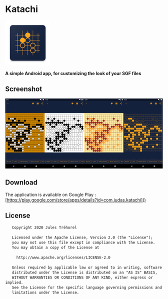 # Katachi
![logo](https://github.com/Judas/Katachi/blob/master/app/src/main/res/mipmap-xxhdpi/ic_launcher.png)

**A simple Android app, for customizing the look of your SGF files**

## Screenshot
![screenshot](https://github.com/Judas/Katachi/blob/master/screenshots/screenshot.png)

## Download
The application is available on Google Play : [https://play.google.com/store/apps/details?id=com.judas.katachi]()

## License
```
   Copyright 2020 Jules Tréhorel

   Licensed under the Apache License, Version 2.0 (the "License");
   you may not use this file except in compliance with the License.
   You may obtain a copy of the License at

     http://www.apache.org/licenses/LICENSE-2.0

   Unless required by applicable law or agreed to in writing, software
   distributed under the License is distributed on an "AS IS" BASIS,
   WITHOUT WARRANTIES OR CONDITIONS OF ANY KIND, either express or implied.
   See the License for the specific language governing permissions and
   limitations under the License.
```